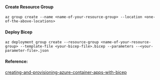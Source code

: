 #### Create Resource Group

```
az group create --name <name-of-your-resource-group> --location <one-of-the-above-locations>
```

#### Deploy Bicep
```
az deployment group create --resource-group <name-of-your-resource-group> --template-file <your-bicep-file>.bicep --parameters --<your-parameter-file>.json

```

#### Reference:

[creating-and-provisioning-azure-container-apps-with-bicep](https://dev.to/willvelida/creating-and-provisioning-azure-container-apps-with-bicep-4gfb)